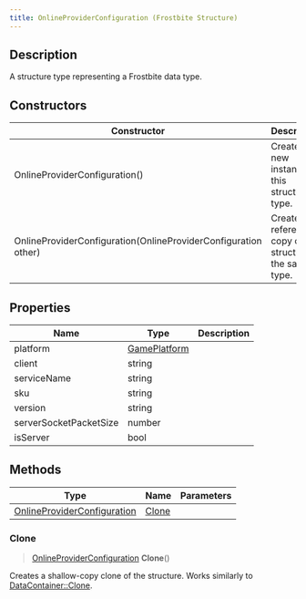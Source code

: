 ```yaml
---
title: OnlineProviderConfiguration (Frostbite Structure)
---
```

## Description

A structure type representing a Frostbite data type.

## Constructors

| Constructor                                                    | Description                                              |
| -------------------------------------------------------------- | -------------------------------------------------------- |
| OnlineProviderConfiguration()                                  | Create a new instance of this structure type.            |
| OnlineProviderConfiguration(OnlineProviderConfiguration other) | Create a reference copy of a structure of the same type. |

## Properties

| Name                   | Type                         | Description |
| ---------------------- | ---------------------------- | ----------- |
| platform               | [GamePlatform](GamePlatform) |             |
| client                 | string                       |             |
| serviceName            | string                       |             |
| sku                    | string                       |             |
| version                | string                       |             |
| serverSocketPacketSize | number                       |             |
| isServer               | bool                         |             |

## Methods

| Type                                                       | Name            | Parameters |
| ---------------------------------------------------------- | --------------- | ---------- |
| [OnlineProviderConfiguration](OnlineProviderConfiguration) | [Clone](#clone) |            |

### Clone

> [OnlineProviderConfiguration](OnlineProviderConfiguration) **Clone**()

Creates a shallow-copy clone of the structure. Works similarly to [DataContainer::Clone](/vext/ref/cls/shr/datacontainer#clone).
